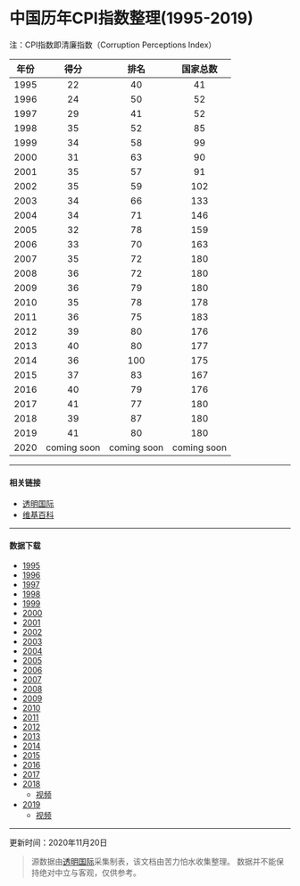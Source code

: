 # 中国历年CPI指数整理(1995-2019)

注：CPI指数即清廉指数（Corruption Perceptions Index）


| 年份 |    得分     |    排名     |  国家总数   |
| :--: | :---------: | :---------: | :---------: |
| 1995 |     22      |     40      |     41      |
| 1996 |     24      |     50      |     52      |
| 1997 |     29      |     41      |     52      |
| 1998 |     35      |     52      |     85      |
| 1999 |     34      |     58      |     99      |
| 2000 |     31      |     63      |     90      |
| 2001 |     35      |     57      |     91      |
| 2002 |     35      |     59      |     102     |
| 2003 |     34      |     66      |     133     |
| 2004 |     34      |     71      |     146     |
| 2005 |     32      |     78      |     159     |
| 2006 |     33      |     70      |     163     |
| 2007 |     35      |     72      |     180     |
| 2008 |     36      |     72      |     180     |
| 2009 |     36      |     79      |     180     |
| 2010 |     35      |     78      |     178     |
| 2011 |     36      |     75      |     183     |
| 2012 |     39      |     80      |     176     |
| 2013 |     40      |     80      |     177     |
| 2014 |     36      |     100     |     175     |
| 2015 |     37      |     83      |     167     |
| 2016 |     40      |     79      |     176     |
| 2017 |     41      |     77      |     180     |
| 2018 |     39      |     87      |     180     |
| 2019 |     41      |     80      |     180     |
| 2020 | coming soon | coming soon | coming soon |

------

#### 相关链接

- [透明国际](https://www.transparency.org/en/cpi)
- [维基百科](https://en.m.wikipedia.org/wiki/Corruption_Perceptions_Index)

------

#### 数据下载

- [1995](data/1995.csv)
- [1996](data/1996.csv)
- [1997](data/1997.csv)
- [1998](data/1998.csv)
- [1999](data/1999.csv)
- [2000](data/2000.csv)
- [2001](data/2001.csv)
- [2002](data/2002.csv)
- [2003](data/2003.csv)
- [2004](data/2004.csv)
- [2005](data/2005.csv)
- [2006](data/2006.csv)
- [2007](data/2007.csv)
- [2008](data/2008.csv)
- [2009](data/2009.csv)
- [2010](data/2010.csv)
- [2011](data/2011.csv)
- [2012](data/2012.csv)
- [2013](data/2013.xlsx)
- [2014](data/2014.xlsx)
- [2015](data/2015.xlsx)
- [2016](data/2016.xlsx)
- [2017](data/2017.xlsx)
- [2018](data/2018.xlsx)
  - [视频](https://www.bilibili.com/video/BV1Ny4y1q7d3/)
- [2019](data/2019.xlsx)
  - [视频](https://www.bilibili.com/video/BV1ya4y1778k/)

------

更新时间：2020年11月20日

> 源数据由[透明国际](https://www.transparency.org/)采集制表，该文档由苦力怕水收集整理。
> 数据并不能保持绝对中立与客观，仅供参考。


